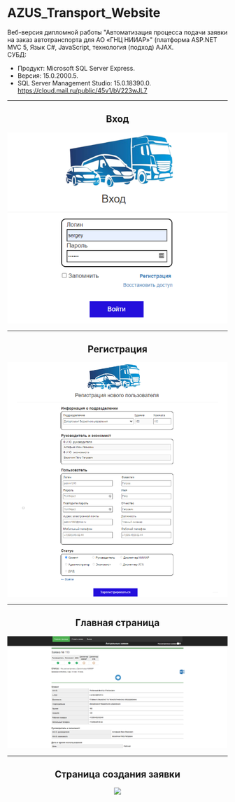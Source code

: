 # AZUS_Transport_Website
Веб-версия дипломной работы "Автоматизация процесса подачи заявки на заказ автотранспорта для AO «ГНЦ НИИАР»" (платформа ASP.NET MVC 5, Язык С#, JavaScript, технология (подход) AJAX.  
СУБД:  
- Продукт: Microsoft SQL Server Express. 
- Версия: 15.0.2000.5. 
- SQL Server Management Studio: 15.0.18390.0.  
https://cloud.mail.ru/public/45v1/bV223wJL7
<hr/>
<h2 align="center">Вход</h2>
<p align="center">
  <a href="https://github.com/kontr24/AZUS_Transport_Website"><img src="https://github.com/kontr24/AZUS_Transport_Website/blob/5c31bb40d3df364350a9ee1c6adce76e315c29c6/ScreenshotsApplication/LoginPage.png"></img></a>
</p>
<hr/>
<h2 align="center">Регистрация</h2>
<p align="center">
  <a href="https://github.com/kontr24/AZUS_Transport_Website"><img src="https://github.com/kontr24/AZUS_Transport_Website/blob/a5b08f3f2e86b26c89ef1a0a7a385c3dbfdcac0e/ScreenshotsApplication/RegistrationPage.png"></img></a>
</p>
<hr/>
<h2 align="center">Главная страница</h2>
<p align="center">
  <a href="https://github.com/kontr24/AZUS_Transport_Website"><img src="https://github.com/kontr24/AZUS_Transport_Website/blob/aa9df4b83652bbc09888ea0d3a724d4bd6001599/ScreenshotsApplication/HomePage.png"></img></a>
</p>
<hr/>
<h2 align="center">Страница создания заявки</h2>
<p align="center">
  <a href="https://github.com/kontr24/AZUS_Transport_Website"><img src="https://github.com/kontr24/AZUS_Transport_Website/blob/3e7dbe408d651e4b57a5f49314a4188285a6977c/ScreenshotsApplication/Application%D0%A1reationPage.png"></img></a>
</p>
